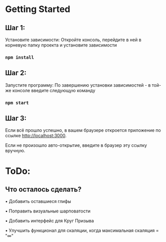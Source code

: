 # Getting Started

## Шаг 1:

Установите зависимости: 
Откройте консоль, перейдите в ней в корневую папку проекта и установите зависимости 
### `npm install`

## Шаг 2:
Запустите программу:
По завершению установки зависимостей - в той-же консоле введите следующую команду 
### `npm start`

## Шаг 3:
Если всё прошло успешно, в вашем браузере откроется приложение по ссылке [http://localhost:3000](http://localhost:3000).

Если не произошло авто-открытие, введите в браузер эту ссылку вручную.


# ToDo:

## Что осталось сделать?
• Добавить оставшиеся глифы

• Поправить визуальные шарповатости

• Добавить интерфейс для Круг Призыва

• Улучшить функционал для скаляции, когда максимальная скаляция = "∞"